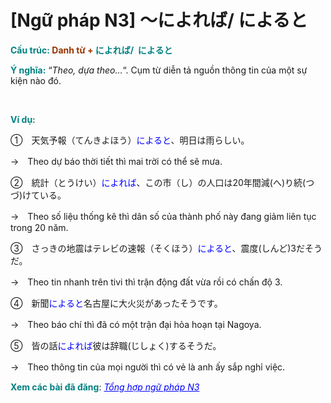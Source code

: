 # [Ngữ pháp N3] ～によれば/ によると
<div class="entry-content">
<p><span style="color: #008080;"><strong>Cấu trúc: <span style="color: #993300;">Danh từ +</span> によれば/  によると</strong></span></p>
<p><span style="color: #008080;"><strong>Ý nghĩa:</strong> </span>“<em>Theo, dựa theo…</em>“. Cụm từ diễn tả nguồn thông tin của một sự kiện nào đó.</p>

<br/>
</p>
<p><span style="color: #008080;"><strong>Ví dụ:</strong></span></p>
<p>①　天気予報（てんきよほう）<span style="color: #0000ff;">によると</span>、明日は雨らしい。</p>
<p>→　Theo dự báo thời tiết thì mai trời có thể sẽ mưa.</p>
<p>②　統計（とうけい）<span style="color: #0000ff;">によれば</span>、この市（し）の人口は20年間減(へ)り続(つづ)けている。</p>
<p>→　Theo số liệu thống kê thì dân số của thành phố này đang giảm liên tục trong 20 năm.</p>
<p>③　さっきの地震はテレビの速報（そくほう）<span style="color: #0000ff;">によると</span>、震度(しんど)3だそうだ。</p>
<p>→　Theo tin nhanh trên tivi thì trận động đất vừa rồi có chấn độ 3.</p>
<p>④　新聞<span style="color: #0000ff;">によると</span>名古屋に大火災があったそうです。<i class="fa fa-plus"></i></p>
<p>→　Theo báo chí thì đã có một trận đại hỏa hoạn tại Nagoya.</p>
<p>⑤　皆の話<span style="color: #0000ff;">によれば</span>彼は辞職(じしょく)するそうだ。</p>
<p>→　Theo thông tin của mọi người thì có vẻ là anh ấy sắp nghỉ việc.</p>
<p><strong><span style="color: #008080;">Xem các bài đã đăng</span></strong>: <span style="color: #0000ff;"><em><a href="https://bikae.net/ngu-phap/tong-hop-ngu-phap-n3/" style="color: #0000ff;" target="_blank">Tổng hợp ngữ pháp N3</a></em></span></p>

</div>